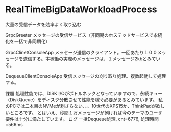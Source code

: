 # RealTimeBigDataWorkloadProcess
大量の受信データを効率よく取り込む

GrpcGreeter
メッセージの受信サービス（非同期のホステッドサービスで永続化を一括で非同期化）

GrpcClinetConsoleApp
メッセージ送信のクライアント。一回あたり１００メッセージを送信する。本稼働の実際のメッセージは、１メッセージ2kbとみている。

DequeueClientConsoleApp
受信メッセージの刈り取り処理。複数起動して処理する。

課題
処理性能では、DISK I/Oがボトルネックとなっていますので、永続キュー（DiskQueue）をディスク分散させて性能を稼ぐ必要があるとみています。
私のPCでは二本目のNVMeが刺さらない、、、10世代のXPS15か、ThinkPadが欲しいところです。
とはいえ、秒間１万メッセージが捌ければ今のテーマのユーザ要件は十分に満たしています。
ログ
一括Dequeue処理, cnt=6776, 処理時間=566ms
